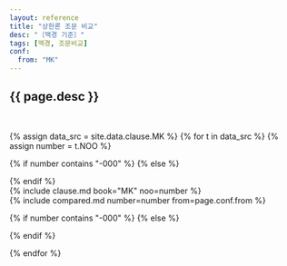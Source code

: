 ```yaml
---
layout: reference
title: "상한론 조문 비교"
desc: "〔맥경 기준〕"
tags: [맥경, 조문비교]
conf:
  from: "MK"
---
```


{{ page.desc }}
--------------------

<br>

{% assign data_src = site.data.clause.MK %}
{% for t in data_src %}
{% assign number = t.NOO %}

{% if number contains "-000" %}
{% else %}
<div id="{{number}}" class="compare-set">
{% endif %}

<div class="origin" markdown="1">
{% include clause.md book="MK" noo=number %}
</div>

<div class="compared" markdown="1">
{% include compared.md number=number from=page.conf.from %}
</div>


{% if number contains "-000" %}
{% else %}
</div>
{% endif %}

{% endfor %}
